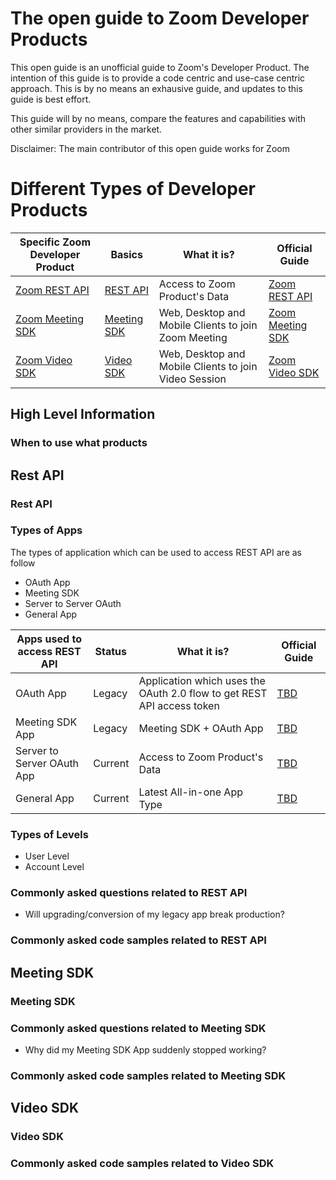 The open guide to Zoom Developer Products
=========================================

This open guide is an unofficial guide to Zoom's Developer Product. The intention of this guide is to provide a code centric and use-case centric approach. This is by no means an exhausive guide, and updates to this guide is best effort. 

This guide will by no means, compare the features and capabilities with other similar providers in the market.

Disclaimer: The main contributor of this open guide works for Zoom

Different Types of Developer Products
=====================================

| Specific Zoom Developer Product       | Basics                         | What it is?                   | Official Guide                                 |
|---------------------------------------|--------------------------------|-------------------------------|------------------------------------------------|
| [Zoom REST API](#)                    | [REST API](#Rest-API)                  | Access to Zoom Product's Data   | [Zoom REST API](https://developers.zoom.us/docs/api/)             |
| [Zoom Meeting SDK](#)                 | [Meeting SDK](#Meeting-SDK)                  | Web, Desktop and Mobile Clients to join Zoom Meeting  | [Zoom Meeting SDK](https://developers.zoom.us/docs/meeting-sdk/)             |
| [Zoom Video SDK](#)                   | [Video SDK](#Video-SDK)                  | Web, Desktop and Mobile Clients to join Video Session | [Zoom Video SDK](https://developers.zoom.us/docs/video-sdk/)             |

High Level Information
----------------------

### When to use what products

Rest API
--------

### Rest API

### Types of Apps

The types of application which can be used to access REST API are as follow

- OAuth App
- Meeting SDK
- Server to Server OAuth
- General App

| Apps used to access REST API     | Status                         | What it is?                   | Official Guide                                 |
|---------------------------------------|--------------------------------|-------------------------------|------------------------------------------------|
| OAuth App                   | Legacy              | Application which uses the OAuth 2.0 flow to get REST API access token   | [TBD]()             |
| Meeting SDK App             | Legacy              | Meeting SDK + OAuth App  | [TBD]()             |
| Server to Server OAuth App  |  Current            | Access to Zoom Product's Data   | [TBD]()             |
| General App                 | Current             | Latest All-in-one App Type  | [TBD]()             |

### Types of Levels

- User Level
- Account Level

### Commonly asked questions related to REST API

- Will upgrading/conversion of my legacy app break production?

### Commonly asked code samples related to REST API

Meeting SDK
-----------

### Meeting SDK 

### Commonly asked questions related to Meeting SDK

- Why did my Meeting SDK App suddenly stopped working?

### Commonly asked code samples related to Meeting SDK

Video SDK
---------

### Video SDK

### Commonly asked code samples related to Video SDK
